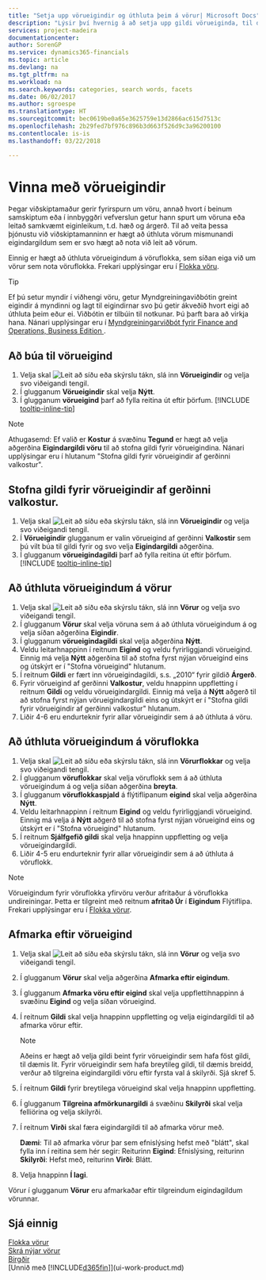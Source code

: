 ```yaml
---
title: "Setja upp vörueigindir og úthluta þeim á vörur| Microsoft Docs"
description: "Lýsir því hvernig á að setja upp gildi vörueiginda, til dæmis sem hægt er nota sem leitarorð, og úthluta þeim á vörur og vöruflokka."
services: project-madeira
documentationcenter: 
author: SorenGP
ms.service: dynamics365-financials
ms.topic: article
ms.devlang: na
ms.tgt_pltfrm: na
ms.workload: na
ms.search.keywords: categories, search words, facets
ms.date: 06/02/2017
ms.author: sgroespe
ms.translationtype: HT
ms.sourcegitcommit: bec0619be0a65e3625759e13d2866ac615d7513c
ms.openlocfilehash: 2b29fed7bf976c896b3d663f526d9c3a96200100
ms.contentlocale: is-is
ms.lasthandoff: 03/22/2018

---
```

# <a name="work-with-item-attributes"></a>Vinna með vörueigindir
Þegar viðskiptamaður gerir fyrirspurn um vöru, annað hvort í beinum samskiptum eða í innbyggðri vefverslun getur hann spurt um vöruna eða leitað samkvæmt eiginleikum, t.d. hæð og árgerð. Til að veita þessa þjónustu við viðskiptamanninn er hægt að úthluta vörum mismunandi eigindargildum sem er svo hægt að nota við leit að vörum.

Einnig er hægt að úthluta vörueigindum á vöruflokka, sem síðan eiga við um vörur sem nota vöruflokka. Frekari upplýsingar eru í [Flokka vöru](inventory-how-categorize-items.md).

> [!Tip]  
> Ef þú setur myndir í viðhengi vöru, getur Myndgreiningaviðbótin greint eigindir á myndinni og lagt til eigindirnar svo þú getir ákveðið hvort eigi að úthluta þeim eður ei. Viðbótin er tilbúin til notkunar. Þú þarft bara að virkja hana. Nánari upplýsingar eru í [Myndgreiningarviðbót fyrir Finance and Operations, Business Edition ](ui-extensions-image-analyzer.md).

## <a name="to-create-item-attributes"></a>Að búa til vörueigind
1. Velja skal ![Leit að síðu eða skýrslu](media/ui-search/search_small.png "Leit að síðu eða skýrslu táknið") tákn, slá inn **Vörueigindir** og velja svo viðeigandi tengil.
2. Í glugganum **Vörueigindir** skal velja **Nýtt**.
3. Í glugganum **vörueigind** þarf að fylla reitina út eftir þörfum. [!INCLUDE [tooltip-inline-tip](includes/tooltip-inline-tip_md.md)]

> [!NOTE]  
>   Athugasemd: Ef valið er **Kostur** á svæðinu **Tegund** er hægt að velja aðgerðina **Eigindargildi vöru** til að stofna gildi fyrir vörueigindina. Nánari upplýsingar eru í hlutanum "Stofna gildi fyrir vörueigindir af gerðinni valkostur".  

## <a name="to-create-values-for-item-attributes-of-type-option"></a>Stofna gildi fyrir vörueigindir af gerðinni valkostur.
1. Velja skal ![Leit að síðu eða skýrslu](media/ui-search/search_small.png "Leit að síðu eða skýrslu táknið") tákn, slá inn **Vörueigindir** og velja svo viðeigandi tengil.
2. Í **Vörueigindir** glugganum er valin vörueigind af gerðinni **Valkostir** sem þú vilt búa til gildi fyrir og svo velja **Eigindargildi** aðgerðina.
3. Í glugganum **vörueigindagildi** þarf að fylla reitina út eftir þörfum. [!INCLUDE [tooltip-inline-tip](includes/tooltip-inline-tip_md.md)]

## <a name="to-assign-item-attributes-to-items"></a>Að úthluta vörueigindum á vörur
1. Velja skal ![Leit að síðu eða skýrslu](media/ui-search/search_small.png "Leit að síðu eða skýrslu táknið") tákn, slá inn **Vörur** og velja svo viðeigandi tengil.
2. Í glugganum **Vörur** skal velja vöruna sem á að úthluta vörueigindum á og velja síðan aðgerðina **Eigindir**.
3. Í glugganum **vörueigindagildi** skal velja aðgerðina **Nýtt**.
4. Veldu leitarhnappinn í reitnum **Eigind** og veldu fyrirliggjandi vörueigind. Einnig má velja **Nýtt** aðgerðina til að stofna fyrst nýjan vörueigind eins og útskýrt er í "Stofna vörueigind" hlutanum.
5. Í reitnum **Gildi** er fært inn vörueigindagildi, s.s. „2010“ fyrir gildið **Árgerð**.
6. Fyrir vörueigind af gerðinni **Valkostur**, veldu hnappinn uppfletting í reitnum **Gildi** og veldu vörueigindargildi. Einnig má velja á **Nýtt** aðgerð til að stofna fyrst nýjan vörueigindargildi eins og útskýrt er í "Stofna gildi fyrir vörueigindir af gerðinni valkostur" hlutanum.
7. Liðir 4-6 eru endurteknir fyrir allar vörueigindir sem á að úthluta á vöru.

## <a name="to-assign-item-attributes-to-item-categories"></a>Að úthluta vörueigindum á vöruflokka
1. Velja skal ![Leit að síðu eða skýrslu](media/ui-search/search_small.png "Leit að síðu eða skýrslu táknið") tákn, slá inn **Vörurflokkar** og velja svo viðeigandi tengil.
2. Í glugganum **vöruflokkar** skal velja vöruflokk sem á að úthluta vörueigindum á og velja síðan aðgerðina **breyta**.
3. Í glugganum **vöruflokkaspjald** á flýtiflipanum **eigind** skal velja aðgerðina **Nýtt**.
4. Veldu leitarhnappinn í reitnum **Eigind** og veldu fyrirliggjandi vörueigind. Einnig má velja á **Nýtt** aðgerð til að stofna fyrst nýjan vörueigind eins og útskýrt er í "Stofna vörueigind" hlutanum.
5. Í reitnum **Sjálfgefið gildi** skal velja hnappinn uppfletting og velja vörueigindargildi.
6. Liðir 4-5 eru endurteknir fyrir allar vörueigindir sem á að úthluta á vöruflokk.

> [!NOTE]  
>   Vörueigindum fyrir vöruflokka yfirvöru verður afritaður á vöruflokka undireiningar. Þetta er tilgreint með reitnum **afritað Úr** í **Eigindum** Flýtiflipa. Frekari upplýsingar eru í [Flokka vörur](inventory-how-categorize-items.md).

## <a name="to-filter-by-item-attributes"></a>Afmarka eftir vörueigind
1. Velja skal ![Leit að síðu eða skýrslu](media/ui-search/search_small.png "Leit að síðu eða skýrslu táknið") tákn, slá inn **Vörur** og velja svo viðeigandi tengil.
2. Í glugganum **Vörur** skal velja aðgerðina **Afmarka eftir eigindum**.
3. Í glugganum **Afmarka vöru eftir eigind** skal velja uppflettihnappinn á svæðinu **Eigind** og velja síðan vörueigind.
4. Í reitnum **Gildi** skal velja hnappinn uppfletting og velja eigindargildi til að afmarka vörur eftir.

    > [!NOTE]  
   >   Aðeins er hægt að velja gildi beint fyrir vörueigindir sem hafa föst gildi, til dæmis lit. Fyrir vörueigindir sem hafa breytileg gildi, til dæmis breidd, verður að tilgreina eigindargildi vöru eftir fyrsta val á skilyrði. Sjá skref 5.
5. Í reitnum **Gildi** fyrir breytilega vörueigind skal velja hnappinn uppfletting.
6. Í glugganum **Tilgreina afmörkunargildi** á svæðinu **Skilyrði** skal velja felliörina og velja skilyrði.
7. Í reitnum **Virði** skal færa eigindargildi til að afmarka vörur með.

    **Dæmi**: Til að afmarka vörur þar sem efnislýsing hefst með "blátt", skal fylla inn í reitina sem hér segir: Reiturinn **Eigind**: Efnislýsing, reiturinn **Skilyrði**: Hefst með, reiturinn **Virði**: Blátt.
8. Velja hnappinn **Í lagi**.   

Vörur í glugganum **Vörur** eru afmarkaðar eftir tilgreindum eigindagildum vörunnar.

## <a name="see-also"></a>Sjá einnig
[Flokka vörur](inventory-how-categorize-items.md)    
[Skrá nýjar vörur](inventory-how-register-new-items.md)  
[Birgðir](inventory-manage-inventory.md)  
[Unnið með [!INCLUDE[d365fin](includes/d365fin_md.md)]](ui-work-product.md)

